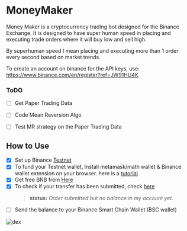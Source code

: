 # MoneyMaker

Money Maker is a cryptocurrency trading bot designed for the Binance Exchange. It is designed to have super human speed in placing and executing trade orders where it will buy low and sell high.

By superhuman speed I mean placing and executing more than 1 order every second based on market trends.


To create an account on binance for the API keys, use: https://www.binance.com/en/register?ref=JW91HU4K 


### ToDO
- [ ] Get Paper Trading Data
- [ ] Code Mean Reversion Algo
- [ ] Test MR strategy on the Paper Trading Data


## How to Use

- [x] Set up Binance [Testnet](https://testnet.binance.org/)
- [x] To fund your Testnet wallet, Install metamask/math wallet & Binance wallet extension on your browser. here is a [tutorial](https://academy.binance.com/en/articles/binance-dex-funding-your-testnet-account)
- [x] Get free BNB from [Here](https://testnet.binance.org/faucet-smart)
- [x] To check if your transfer has been submitted, check [here](https://testnet.bscscan.com/)
    > **status:**  *Order submitted but no balance in my account yet.*
- [ ] Send the balance to your Binance Smart Chain Wallet (BSC wallet) 

![dex](https://user-images.githubusercontent.com/47696354/120004335-4d465800-bfdf-11eb-8594-3478f7136f02.png)
